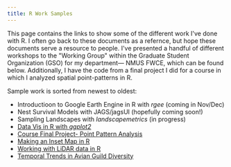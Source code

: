 ```yaml
---
title: R Work Samples
---
```


This page contains the links to show some of the different work I've done with R. I often go back to these documents as a refernce, but hope these documents serve a resource to people. 
I've presented a handful of different workshops to the "Working Group" within the Graduate Student Organization (GSO) for my department— NMUS FWCE, which can be found below. 
Additionally, I have the code from a final project I did for a course in which I analyzed spatial point-patterns in R. 


Sample work is sorted from newest to oldest:
- Introductioon to Google Earth Engine in R with *rgee* (coming in Nov/Dec)
- Nest Survival Models with JAGS/jagsUI (hopefully coming soon!)
- Sampling Landscapes with *landscapemetrics* (in progress)
- [Data Vis in R with *ggplot2*](https://jellison8640.github.io/site/datavis.html)
- [Course Final Project- Point Pattern Analysis](https://jellison8640.github.io/site/analysis.html)
- [Making an Inset Map in R](https://jellison8640.github.io/site/insetmap.html)
- [Working with LiDAR data in R](https://jellison8640.github.io/site/lidarsample.html)
- [Temporal Trends in Avian Guild Diversity](https://jellison8640.github.io/site/guilds-1.html)

